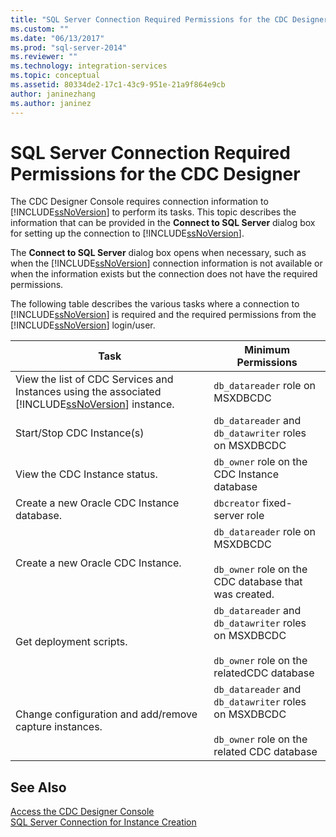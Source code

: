 ```yaml
---
title: "SQL Server Connection Required Permissions for the CDC Designer | Microsoft Docs"
ms.custom: ""
ms.date: "06/13/2017"
ms.prod: "sql-server-2014"
ms.reviewer: ""
ms.technology: integration-services
ms.topic: conceptual
ms.assetid: 80334de2-17c1-43c9-951e-21a9f864e9cb
author: janinezhang
ms.author: janinez
---
```

# SQL Server Connection Required Permissions for the CDC Designer
  The CDC Designer Console requires connection information to [!INCLUDE[ssNoVersion](../../includes/ssnoversion-md.md)] to perform its tasks. This topic describes the information that can be provided in the **Connect to SQL Server** dialog box for setting up the connection to [!INCLUDE[ssNoVersion](../../includes/ssnoversion-md.md)].  
  
 The **Connect to SQL Server** dialog box opens when necessary, such as when the [!INCLUDE[ssNoVersion](../../includes/ssnoversion-md.md)] connection information is not available or when the information exists but the connection does not have the required permissions.  
  
 The following table describes the various tasks where a connection to [!INCLUDE[ssNoVersion](../../includes/ssnoversion-md.md)] is required and the required permissions from the [!INCLUDE[ssNoVersion](../../includes/ssnoversion-md.md)] login/user.  
  
|Task|Minimum Permissions|  
|----------|-------------------------|  
|View the list of CDC Services and Instances using the associated [!INCLUDE[ssNoVersion](../../includes/ssnoversion-md.md)] instance.|`db_datareader` role on MSXDBCDC|  
|Start/Stop CDC Instance(s)|`db_datareader` and `db_datawriter` roles on MSXDBCDC|  
|View the CDC Instance status.|`db_owner` role on the CDC Instance database|  
|Create a new Oracle CDC Instance database.|`dbcreator` fixed-server role|  
|Create a new Oracle CDC Instance.|`db_datareader` role on MSXDBCDC<br /><br /> `db_owner` role on the CDC database that was created.|  
|Get deployment scripts.|`db_datareader` and `db_datawriter` roles on MSXDBCDC<br /><br /> `db_owner` role on the relatedCDC database|  
|Change configuration and add/remove capture instances.|`db_datareader` and `db_datawriter` roles on MSXDBCDC<br /><br /> `db_owner` role on the related CDC database|  
  
## See Also  
 [Access the CDC Designer Console](access-the-cdc-designer-console.md)   
 [SQL Server Connection for Instance Creation](sql-server-connection-for-instance-creation.md)  
  
  
